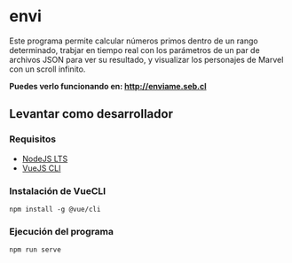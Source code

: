 # envi

Este programa permite calcular números primos dentro de un rango determinado, trabjar
en tiempo real con los parámetros de un par de archivos JSON para ver su resultado, 
y visualizar los personajes de Marvel con un scroll infinito.

**Puedes verlo funcionando en: http://enviame.seb.cl**

## Levantar como desarrollador
### Requisitos
* [NodeJS LTS](https://nodejs.org/en/)
* [VueJS CLI](https://vuejs.org/v2/guide/installation.html#NPM)

### Instalación de VueCLI
```
npm install -g @vue/cli
```
### Ejecución del programa
```
npm run serve
```
